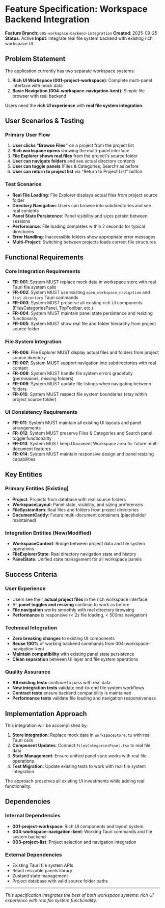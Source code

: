 # Feature Specification: Workspace Backend Integration

**Feature Branch**: `005-workspace-backend-integration`
**Created**: 2025-09-25
**Status**: Active
**Input**: Integrate real file system backend with existing rich workspace UI

## Problem Statement

The application currently has two separate workspace systems:

1. **Rich UI Workspace (001-project-workspace)**: Complete multi-panel interface with mock data
2. **Basic Navigation (004-workspace-navigation-kent)**: Simple file browser with real backend

Users need the **rich UI experience** with **real file system integration**.

## User Scenarios & Testing

### Primary User Flow
1. **User clicks "Browse Files"** on a project from the project list
2. **Rich workspace opens** showing the multi-panel interface
3. **File Explorer shows real files** from the project's source folder
4. **User can navigate folders** and see actual directory contents
5. **User can toggle panels** (Files & Categories, Search) as before
6. **User can return to project list** via "Return to Project List" button

### Test Scenarios
- **Real File Loading**: File Explorer displays actual files from project source folder
- **Directory Navigation**: Users can browse into subdirectories and see real contents
- **Panel State Persistence**: Panel visibility and sizes persist between sessions
- **Performance**: File loading completes within 2 seconds for typical directories
- **Error Handling**: Inaccessible folders show appropriate error messages
- **Multi-Project**: Switching between projects loads correct file structures

## Functional Requirements

### Core Integration Requirements
- **FR-001**: System MUST replace mock data in workspace store with real Tauri file system calls
- **FR-002**: System MUST use existing `open_workspace_navigation` and `list_directory` Tauri commands
- **FR-003**: System MUST preserve all existing rich UI components (FilesCategoriesPanel, TopToolbar, etc.)
- **FR-004**: System MUST maintain panel state persistence and resizing functionality
- **FR-005**: System MUST show real file and folder hierarchy from project source folder

### File System Integration
- **FR-006**: File Explorer MUST display actual files and folders from project source directory
- **FR-007**: System MUST support navigation into subdirectories with real content
- **FR-008**: System MUST handle file system errors gracefully (permissions, missing folders)
- **FR-009**: System MUST update file listings when navigating between folders
- **FR-010**: System MUST respect file system boundaries (stay within project source folder)

### UI Consistency Requirements
- **FR-011**: System MUST maintain all existing UI layouts and panel arrangements
- **FR-012**: System MUST preserve Files & Categories and Search panel toggle functionality
- **FR-013**: System MUST keep Document Workspace area for future multi-document features
- **FR-014**: System MUST maintain responsive design and panel resizing capabilities

## Key Entities

### Primary Entities (Existing)
- **Project**: Projects from database with real source folders
- **WorkspaceLayout**: Panel state, visibility, and sizing preferences
- **FileSystemItem**: Real files and folders from project directories
- **DocumentCaddy**: Future multi-document containers (placeholder maintained)

### Integration Entities (New/Modified)
- **WorkspaceContext**: Bridge between project data and file system operations
- **FileExplorerState**: Real directory navigation state and history
- **PanelState**: Unified state management for all workspace panels

## Success Criteria

### User Experience
- Users see their **actual project files** in the rich workspace interface
- All **panel toggles and resizing** continue to work as before
- **File navigation** works smoothly with real directory browsing
- **Performance** is responsive (< 2s file loading, < 500ms navigation)

### Technical Integration
- **Zero breaking changes** to existing UI components
- **Reuse 100%** of working backend commands from 004-workspace-navigation-kent
- **Maintain compatibility** with existing panel state persistence
- **Clean separation** between UI layer and file system operations

### Quality Assurance
- **All existing tests** continue to pass with real data
- **New integration tests** validate end-to-end file system workflows
- **Contract tests** ensure backend compatibility is maintained
- **Performance tests** validate file loading and navigation responsiveness

## Implementation Approach

This integration will be accomplished by:

1. **Store Integration**: Replace mock data in `workspaceStore.ts` with real Tauri calls
2. **Component Updates**: Connect `FilesCategoriesPanel.tsx` to real file data
3. **State Management**: Ensure unified panel state works with real file operations
4. **Test Migration**: Update existing tests to work with real file system integration

The approach preserves all existing UI investments while adding real functionality.

## Dependencies

### Internal Dependencies
- **001-project-workspace**: Rich UI components and layout system
- **004-workspace-navigation-kent**: Working Tauri commands and file system backend
- **003-project-list**: Project selection and navigation integration

### External Dependencies
- Existing Tauri file system APIs
- React resizable panels library
- Zustand state management
- Project database with valid source folder paths

---

*This specification integrates the best of both workspace systems: rich UI experience with real file system functionality.*